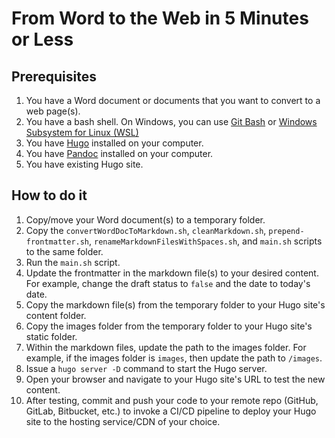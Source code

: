 # From Word to the Web in 5 Minutes or Less

## Prerequisites

1. You have a Word document or documents that you want to convert to a web page(s).
2. You have a bash shell. On Windows, you can use [Git Bash](https://git-scm.com/downloads) or [Windows Subsystem for Linux (WSL)](https://docs.microsoft.com/en-us/windows/wsl/about)
3. You have [Hugo](https://gohugo.io/) installed on your computer.
4. You have [Pandoc](https://pandoc.org/) installed on your computer.
5. You have existing Hugo site.

## How to do it

1. Copy/move your Word document(s) to a temporary folder.
2. Copy the `convertWordDocToMarkdown.sh`, `cleanMarkdown.sh`, `prepend-frontmatter.sh`, `renameMarkdownFilesWithSpaces.sh`, and `main.sh` scripts to the same folder.
3. Run the `main.sh` script.
4. Update the frontmatter in the markdown file(s) to your desired content. For example, change the draft status to `false` and the date to today's date.
5. Copy the markdown file(s) from the temporary folder to your Hugo site's content folder.
6. Copy the images folder from the temporary folder to your Hugo site's static folder.
7. Within the markdown files, update the path to the images folder. For example, if the images folder is `images`, then update the path to `/images`.
8. Issue a `hugo server -D` command to start the Hugo server.
9. Open your browser and navigate to your Hugo site's URL to test the new content.
10. After testing, commit and push your code to your remote repo (GitHub, GitLab, Bitbucket, etc.) to invoke a CI/CD pipeline to deploy your Hugo site to the hosting service/CDN of your choice.
